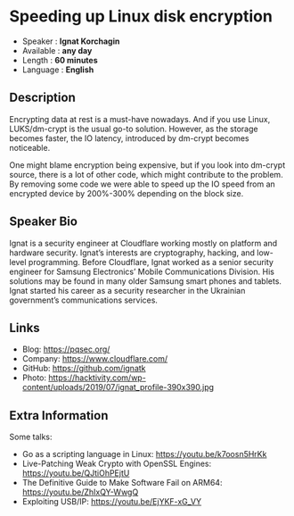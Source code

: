 Speeding up Linux disk encryption
=================================================

* Speaker   : **Ignat Korchagin**
* Available : **any day**
* Length    : **60 minutes**
* Language  : **English**

Description
-----------

Encrypting data at rest is a must-have nowadays. And if you use Linux, LUKS/dm-crypt is the usual go-to solution. However, as the storage becomes faster, the IO latency, introduced by dm-crypt becomes noticeable.

One might blame encryption being expensive, but if you look into dm-crypt source, there is a lot of other code, which might contribute to the problem. By removing some code we were able to speed up the IO speed from an encrypted device by 200%-300% depending on the block size.

Speaker Bio
-----------

Ignat is a security engineer at Cloudflare working mostly on platform and hardware security. Ignat’s interests are cryptography, hacking, and low-level programming. Before Cloudflare, Ignat worked as a senior security engineer for Samsung Electronics’ Mobile Communications Division. His solutions may be found in many older Samsung smart phones and tablets. Ignat started his career as a security researcher in the Ukrainian government’s communications services.

Links
-----

* Blog: https://pqsec.org/
* Company: https://www.cloudflare.com/
* GitHub: https://github.com/ignatk
* Photo: https://hacktivity.com/wp-content/uploads/2019/07/ignat_profile-390x390.jpg

Extra Information
-----------------

Some talks:

* Go as a scripting language in Linux: https://youtu.be/k7oosn5HrKk
* Live-Patching Weak Crypto with OpenSSL Engines: https://youtu.be/QJtiOhPEjtU
* The Definitive Guide to Make Software Fail on ARM64: https://youtu.be/ZhIxQY-WwgQ
* Exploiting USB/IP: https://youtu.be/EjYKF-xG_VY
